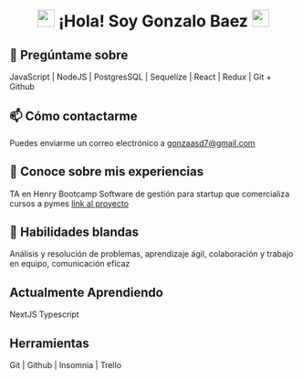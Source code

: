 <!-- Encabezado con animación -->
<h1 align="center">
  <img src="https://media.giphy.com/media/l0MYt5jPR6QX5pnqM/giphy.gif" width="30"> ¡Hola! Soy Gonzalo Baez <img src="https://media.giphy.com/media/l0MYt5jPR6QX5pnqM/giphy.gif" width="30">
</h1>


<!-- Sección de temas para preguntar -->
## 💬 Pregúntame sobre
JavaScript | NodeJS | PostgresSQL | Sequelize | React | Redux | Git + Github

<!-- Sección de cómo contactar -->
## 📫 Cómo contactarme
Puedes enviarme un correo electrónico a gonzaasd7@gmail.com

<!-- Sección de experiencia -->
## 📄 Conoce sobre mis experiencias
TA en Henry Bootcamp
Software de gestión para startup que comercializa cursos a pymes [link al proyecto](https://www.youtube.com/watch?v=fVJ6mqh1T1s)

<!-- Sección de habilidades -->
## 📄 Habilidades blandas
Análisis y resolución de problemas, aprendizaje ágil, colaboración y trabajo en equipo, comunicación eficaz

<!-- Sección de lenguajes y marcos -->
## Actualmente Aprendiendo 
NextJS Typescript 

<!-- Sección de software y herramientas -->
## Herramientas
  Git | Github | Insomnia | Trello
